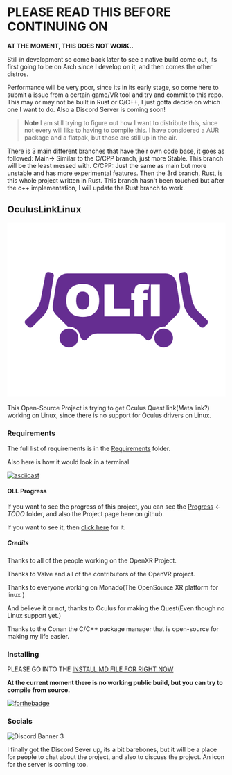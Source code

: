 # PLEASE READ THIS BEFORE CONTINUING ON

**AT THE MOMENT, THIS DOES NOT WORK..**

Still in development so come back later to see a native build come out, its first going to be on Arch since I develop on it, and then comes the other distros.

Performance will be very poor, since its in its early stage, so come here to submit a issue from a certain game/VR tool and try and commit to this repo.
This may or may not be built in Rust or C/C++, I just gotta decide on which one I want to do. Also a Discord Server is coming soon!

> **Note**
> I am still trying to figure out how I want to distribute this, since not every will like to having to compile this.
> I have considered a AUR package and a flatpak, but those are still up in the air.

There is 3 main different branches that have their own code base, it goes as followed: Main-> Similar to the C/CPP branch, just more Stable. This branch will be the least messed with. C/CPP: Just the same as main but more unstable and has more experimental features.
Then the 3rd branch, Rust, is this whole project written in Rust. This branch hasn't been touched but after the c++ implementation, I will update the Rust branch to work.

## OculusLinkLinux

![test](.github/IMAGES/OLfl-logo-5.png)

This Open-Source Project is trying to get Oculus Quest link(Meta link?) working on Linux, since there is no support for Oculus drivers on Linux.

### Requirements

The full list of requirements is in the [Requirements](Requirements.md) folder.

Also here is how it would look in a terminal

[![asciicast](https://asciinema.org/a/gxRFWbot2RLA0afKFZtNfSy0k.svg)](https://asciinema.org/a/gxRFWbot2RLA0afKFZtNfSy0k)

#### OLL Progress

If you want to see the progress of this project, you can see the [Progress](./Progress.md) <-*TODO* folder, and also the Project page here on github.

If you want to see it, then [click here](https://github.com/MilkJug1/OculusLinkLinux/projects/3) for it.

##### Credits

Thanks to all of the people working on the OpenXR Project.

Thanks to Valve and all of the contributors of the OpenVR project.

Thanks to everyone working on Monado(The OpenSource XR platform for linux )

And believe it or not, thanks to Oculus for making the Quest(Even though no Linux support yet.)

Thanks to the Conan the C/C++ package manager that is open-source for making my life easier.

### Installing

PLEASE GO INTO THE [INSTALL.MD FILE FOR RIGHT NOW](./Install.md)

**At the current moment there is no working public build, but you can try to compile from source.**


[![forthebadge](https://forthebadge.com/images/badges/made-with-c-plus-plus.svg)](https://forthebadge.com)

### Socials

![Discord Banner 3](https://discordapp.com/api/guilds/936065347218448415/widget.png?style=banner3)

I finally got the Discord Sever up, its a bit barebones, but it will be a place for people to chat about the project, and also to discuss the project. An icon for the server is coming too.
